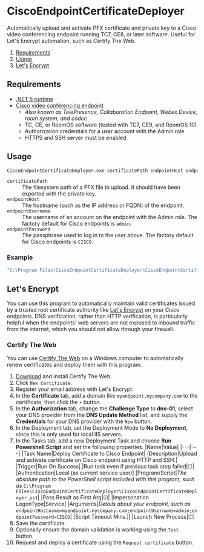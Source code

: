 CiscoEndpointCertificateDeployer
===

Automatically upload and activate PFX certificate and private key to a Cisco video conferencing endpoint running TC7, CE8, or later software. Useful for Let's Encrypt automation, such as Certify The Web.

<!-- MarkdownTOC autolink="true" bracket="round" autoanchor="true" levels="2" style="ordered" -->

1. [Requirements](#requirements)
1. [Usage](#usage)
1. [Let's Encrypt](#lets-encrypt)

<!-- /MarkdownTOC -->

<a id="requirements"></a>
## Requirements
- [.NET 5 runtime](https://dotnet.microsoft.com/download/dotnet/5.0/runtime)
- [Cisco video conferencing endpoint](https://www.cisco.com/c/en/us/products/collaboration-endpoints/collaboration-room-endpoints/index.html)
    - *Also known as TelePresence, Collaboration Endpoint, Webex Device, room system, and codec*
    - TC, CE, or RoomOS software (tested with TC7, CE9, and RoomOS 10)
    - Authorization credentials for a user account with the Admin role
    - HTTPS and SSH server must be enabled


<a id="usage"></a>
## Usage

```bat
CiscoEndpointCertificateDeployer.exe certificatePath endpointHost endpointUsername endpointPassword
```

<dl>
    <dt><code>certificatePath</code></dt>
    <dd>The filesystem path of a PFX file to upload. It should have been exported with the private key.</dd>
    <dt><code>endpointHost</code></dt>
    <dd>The hostname (such as the IP address or FQDN) of the endpoint.</dd>
    <dt><code>endpointUsername</code></dt>
    <dd>The username of an account on the endpoint with the Admin role. The factory default for Cisco endpoints is <code>admin</code>.</dd>
    <dt><code>endpointPassword</code></dt>
    <dd>The passphrase used to log in to the user above. The factory default for Cisco endpoints is <code>CISCO</code>.</dd>
</dl>

<a id="example"></a>
### Example
```bat
"C:\Program Files\CiscoEndpointCertificateDeployer\CiscoEndpointCertificateDeployer.exe" "C:\ProgramData\certify\assets\myendpoint.mycompany.com\20210817_abcdefgh.pfx" 192.168.1.100 admin CISCO
```

<a id="lets-encrypt"></a>
## Let's Encrypt

You can use this program to automatically maintain valid certificates issued by a trusted root certificate authority like [Let's Encrypt](https://letsencrypt.org) on your Cisco endpoints. DNS verification, rather than HTTP verification, is particularly helpful when the endpoints' web servers are not exposed to inbound traffic from the internet, which you should not allow through your firewall.

<a id="certify-the-web"></a>
### Certify The Web

You can use [Certify The Web](https://certifytheweb.com) on a Windows computer to automatically renew certificates and deploy them with this program.

1. [Download](https://certifytheweb.com/home/download) and install Certify The Web.
1. Click `New Certificate`.
1. Register your email address with Let's Encrypt.
1. In the **Certificate** tab, add a domain like `myendpoint.mycompany.com` to the certificate, then click the `+` button.
1. In the **Authorization** tab, change the **Challenge Type** to **dns-01**, select your DNS provider from the **DNS Update Method** list, and supply the **Credentials** for your DNS provider with the `New` button.
1. In the Deployment tab, set the Deployment Mode to **No Deployment**, since this is only used for local IIS servers.
1. In the Tasks tab, add a new Deployment Task and choose **Run Powershell Script** and set the following properties.
    |Name|Value|
    |---|---|
    |Task Name|Deploy Certificate to Cisco Endpoint|
    |Description|Upload and activate certificate on Cisco endpoint using HTTP and SSH.|
    |Trigger|Run On Success|
    |Run task even if previous task step failed|☐|
    |Authentication|Local (as current service user)|
    |Program/Script|*The absolute path to the PowerShell script included with this program, such as* `C:\Program Files\CiscoEndpointCertificateDeployer\CiscoEndpointCertificateDeployer.ps1`|
    |Pass Result as First Arg|☑|
    |Impersonation LogonType|Service|
    |Arguments|*Details about your endpoint, such as* `endpointHostname=myendpoint.mycompany.com;endpointUsername=admin;endpointPassword=CISCO`|
    |Script Timeout Mins.||
    |Launch New Process|☐|
1. Save the certificate.
1. Optionally ensure the domain validation is working using the `Test` button.
1. Request and deploy a certificate using the `Request certificate` button.
